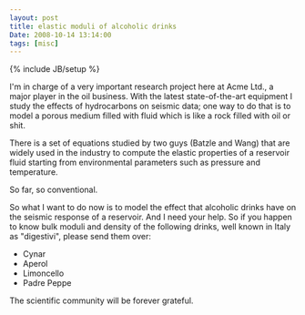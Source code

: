 ```yaml
---
layout: post
title: elastic moduli of alcoholic drinks
Date: 2008-10-14 13:14:00
tags: [misc]
---
```

{% include JB/setup %} 

I'm in charge of a very important research project here at Acme Ltd., a major player in the oil business. With the latest state-of-the-art equipment I study the effects of hydrocarbons on seismic data; one way to do that is to model a porous medium filled with fluid which is like a rock filled with oil or shit.  
  
There is a set of equations studied by two guys (Batzle and Wang) that are widely used in the industry to compute the elastic properties of a reservoir fluid starting from environmental parameters such as pressure and temperature.  
  
So far, so conventional.  
  
So what I want to do now is to model the effect that alcoholic drinks have on the seismic response of a reservoir. And I need your help. So if you happen to know bulk moduli and density of the following drinks, well known in Italy as "digestivi", please send them over:  
  
  * Cynar
  * Aperol
  * Limoncello
  * Padre Peppe
  
The scientific community will be forever grateful. 
